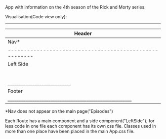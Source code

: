 App with information on the 4th season of the Rick and Morty series.

Visualisation(Code view only):
 _______________________________________________________
|                          Header                       |
|-------------------------------------------------------|
|                           Nav*                        |
|-------------------------------------------------------|
|         Left Side          |       Actual Route       |
|                            |                          |
|                            |                          |
|                            |                          |
|                            |                          |
|                            |                          |
|                            |                          |
|____________________________|__________________________|
|                         Footer                        |
|_______________________________________________________|

*Nav does not appear on the main page("Episodes")

Each Route has a main component and a side component("LeftSide"), for less code in one file each component has its own css file. Classes used in more than one place have been placed in the main App.css file.
